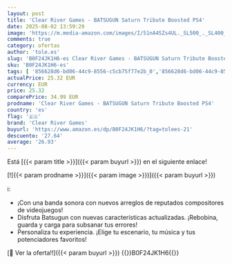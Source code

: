 ```yaml
---
layout: post
title: 'Clear River Games - BATSUGUN Saturn Tribute Boosted PS4'
date: 2025-08-02 13:59:29
image: 'https://m.media-amazon.com/images/I/51nA4SZs4UL._SL500_._SL400_.jpg'
comments: true
category: ofertas
author: 'tole.es'
slug: 'B0F24JK1H6-es Clear River Games - BATSUGUN Saturn Tribute Boosted PS4'
sku: 'B0F24JK1H6-es'
tags: [ '856628d6-bd06-44c9-8556-c5cb75f77e2b_0','856628d6-bd06-44c9-8556-c5cb75f77e2b_9501','Arborist Merchandising Root','Hardware y juegos para PlayStation 4','Outlet Videojuegos','Self Service','Special Features Stores','Videojuegos','clear river games','ps4','🇪🇸', ]
actualPrice: 25.32 EUR
currency: EUR
price: 25.32
comparePrice: 34.99 EUR
prodname: 'Clear River Games - BATSUGUN Saturn Tribute Boosted PS4'
country: 'es'
flag: '🇪🇸'
brand: 'Clear River Games'
buyurl: 'https://www.amazon.es/dp/B0F24JK1H6/?tag=tolees-21'
descuento: '27.64'
average: '26.93'
---
```


Está [{{< param title >}}]({{< param buyurl >}}) en el siguiente enlace!

[![{{< param prodname >}}]({{< param image >}})]({{< param buyurl >}})

ℹ️:

- ¡Con una banda sonora con nuevos arreglos de reputados compositores de videojuegos!
- Disfruta Batsugun con nuevas características actualizadas. ¡Rebobina, guarda y carga para subsanar tus errores!
- Personaliza tu experiencia. ¡Elige tu escenario, tu música y tus potenciadores favoritos!

[🛒 Ver la oferta!!]({{< param buyurl >}})
{{<world>}}B0F24JK1H6{{</world>}}

